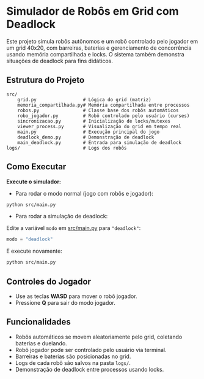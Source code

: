 # Simulador de Robôs em Grid com Deadlock

Este projeto simula robôs autônomos e um robô controlado pelo jogador em um grid 40x20, com barreiras, baterias e gerenciamento de concorrência usando memória compartilhada e locks. O sistema também demonstra situações de deadlock para fins didáticos.

## Estrutura do Projeto

```plaintext
src/
    grid.py                 # Lógica do grid (matriz)
    memoria_compartilhada.py# Memória compartilhada entre processos
    robos.py                # Classe base dos robôs automáticos
    robo_jogador.py         # Robô controlado pelo usuário (curses)
    sincronizacao.py        # Inicialização de locks/mutexes
    viewer_process.py       # Visualização do grid em tempo real
    main.py                 # Execução principal do jogo
    deadlock_demo.py        # Demonstração de deadlock
    main_deadlock.py        # Entrada para simulação de deadlock
logs/                       # Logs dos robôs
```

## Como Executar

**Execute o simulador:**

- Para rodar o modo normal (jogo com robôs e jogador):

```sh
python src/main.py
```

- Para rodar a simulação de deadlock:

Edite a variável `modo` em [src/main.py](src/main.py) para `"deadlock"`:

```python
modo = "deadlock"
```

E execute novamente:

```sh
python src/main.py
```

## Controles do Jogador

- Use as teclas **WASD** para mover o robô jogador.
- Pressione **Q** para sair do modo jogador.

## Funcionalidades

- Robôs automáticos se movem aleatoriamente pelo grid, coletando baterias e duelando.
- Robô jogador pode ser controlado pelo usuário via terminal.
- Barreiras e baterias são posicionadas no grid.
- Logs de cada robô são salvos na pasta `logs/`.
- Demonstração de deadlock entre processos usando locks.
